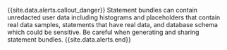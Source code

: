 {{site.data.alerts.callout_danger}} Statement bundles can contain unredacted user data including histograms and placeholders that contain real data samples, statements that have real data, and database schema which could be sensitive. Be careful when generating and sharing statement bundles.
{{site.data.alerts.end}}